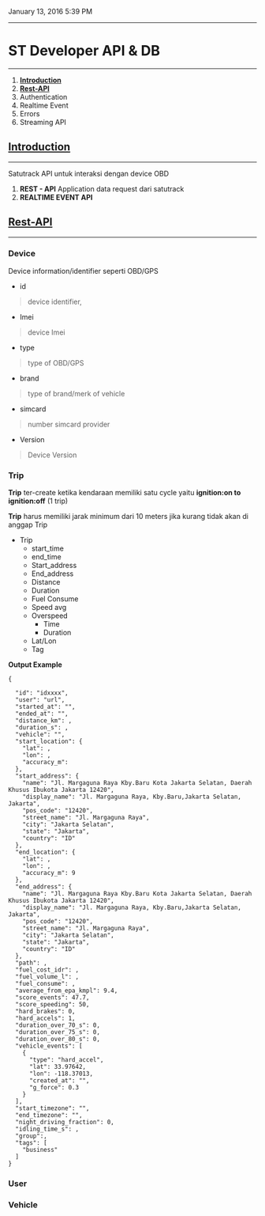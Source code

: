 January 13, 2016
5:39 PM


-----

# ST Developer API & DB

-----

1. [**Introduction**](#introduction)
2. [**Rest-API**](#rest-api)
2. Authentication
3. Realtime Event
4. Errors
5. Streaming API


## [Introduction](id:introduction)
______________________

Satutrack API untuk interaksi dengan device OBD

1. **REST - API** Application data request dari satutrack
2. **REALTIME EVENT API** 




## [Rest-API](id:rest-api)

---------------------

### Device

Device information/identifier seperti OBD/GPS 

* id

> device identifier,

* Imei

> device Imei

* type

> type of OBD/GPS

* brand

> type of brand/merk of vehicle

* simcard

> number simcard provider

* Version

> Device Version



### Trip

**Trip** ter-create ketika kendaraan memiliki satu cycle yaitu **ignition:on to ignition:off** (1 trip) 

**Trip** harus memiliki jarak minimum dari 10 meters jika kurang tidak akan di anggap Trip 

* Trip
	* start_time 
	* end_time
	* Start_address
	* End_address
	* Distance
	* Duration
	* Fuel Consume
	* Speed avg
	* Overspeed
		* Time
		* Duration
	* Lat/Lon
	* Tag


**Output Example**

```
{
  
  "id": "idxxxx",
  "user": "url",
  "started_at": "",
  "ended_at": "",
  "distance_km": ,
  "duration_s": ,
  "vehicle": "",
  "start_location": {
    "lat": ,
    "lon": ,
    "accuracy_m": 
  },
  "start_address": {
    "name": "Jl. Margaguna Raya Kby.Baru Kota Jakarta Selatan, Daerah Khusus Ibukota Jakarta 12420",
    "display_name": "Jl. Margaguna Raya, Kby.Baru,Jakarta Selatan, Jakarta",
    "pos_code": "12420",
    "street_name": "Jl. Margaguna Raya",
    "city": "Jakarta Selatan",
    "state": "Jakarta",
    "country": "ID"
  },
  "end_location": {
    "lat": ,
    "lon": ,
    "accuracy_m": 9
  },
  "end_address": {
    "name": "Jl. Margaguna Raya Kby.Baru Kota Jakarta Selatan, Daerah Khusus Ibukota Jakarta 12420",
    "display_name": "Jl. Margaguna Raya, Kby.Baru,Jakarta Selatan, Jakarta",
    "pos_code": "12420",
    "street_name": "Jl. Margaguna Raya",
    "city": "Jakarta Selatan",
    "state": "Jakarta",
    "country": "ID"
  },
  "path": ,
  "fuel_cost_idr": ,
  "fuel_volume_l": ,
  "fuel_consume": ,
  "average_from_epa_kmpl": 9.4,
  "score_events": 47.7,
  "score_speeding": 50,
  "hard_brakes": 0,
  "hard_accels": 1,
  "duration_over_70_s": 0,
  "duration_over_75_s": 0,
  "duration_over_80_s": 0,
  "vehicle_events": [
    {
      "type": "hard_accel",
      "lat": 33.97642,
      "lon": -118.37013,
      "created_at": "",
      "g_force": 0.3
    }
  ],
  "start_timezone": "",
  "end_timezone": "",
  "night_driving_fraction": 0,
  "idling_time_s": ,
  "group":,
  "tags": [
    "business"
  ]
}

```


	



### User



### Vehicle


